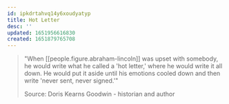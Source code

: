 ```yaml
---
id: ipkdrtahvq14y6xoudyatyp
title: Hot Letter
desc: ''
updated: 1651956616830
created: 1651879765708
---
```


<!-- Quote -->
> "When [[people.figure.abraham-lincoln]] was upset with somebody, he would write what he called a 'hot letter,' where he would write it all down. He would put it aside until his emotions cooled down and then write 'never sent, never signed.'"
>
> Source:  Doris Kearns Goodwin - historian and author 

